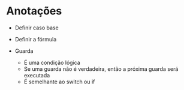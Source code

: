 # Anotações

- Definir caso base
- Definir a fórmula

- Guarda
	- É uma condição lógica
	- Se uma guarda não é verdadeira, então a próxima guarda será executada
	- É semelhante ao switch ou if